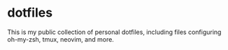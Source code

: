 # dotfiles

This is my public collection of personal dotfiles, including files configuring oh-my-zsh, tmux, neovim, and more.
